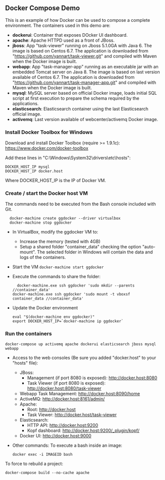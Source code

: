 ## Docker Compose Demo

This is an example of how Docker can be used to compose a complete environment.
The containers used in this demo are:
* **dockerui**: Container that exposes DOcker UI dashboard.
* **apache**: Apache HTTPD used as a front of JBoss.
* **jboss**: App "task-viewer" running on Jboss 5.1.0GA with Java 6. The image is based on Centos 6.7. The application is downloaded from "https://github.com/yannart/task-viewer.git" and compiled with Maven when the Docker image is built.
* **webapp**: App "task-manager-app" running as an executable jar with an embedded Tomcat server on Java 8. The image is based on last version available of Centos 6.7. The application is downloaded from "https://github.com/yannart/task-manager-app.git" and compiled with Maven when the Docker image is built.
* **mysql**: MySQL server based on official Docker image, loads initial SQL script at first execution to prepare the schema required by the applications.
* **elasticsearch**: Elasticsearch container using the last Elasticsearch official image.
* **activemq**: Last version available of webcenter/activemq Docker image.

### Install Docker Toolbox for Windows
Download and install Docker Toolbox (require >= 1.9.1c): https://www.docker.com/docker-toolbox

Add these lines in "C:\Windows\System32\drivers\etc\hosts":
  ```
  DOCKER_HOST_IP mysql
  DOCKER_HOST_IP docker.host
  ```

Where DOCKER_HOST_IP is the IP of Docker VM.

### Create / start the Docker host VM

The commands need to be executed from the Bash console included with Git.

  ```
	docker-machine create ggdocker --driver virtualbox
	docker-machine stop ggdocker
  ```

* In VirtualBox, modify the ggdocker VM to:
  * Increase the memory (tested with 4GB)
  * Setup a shared folder "container_data" checking the option "auto-mount". The selected folder in Windows will contain the data and logs of the containers.

* Start the VM
  ```docker-machine start ggdocker```
	
* Execute the commands to share the folder:
  ```
	docker-machine.exe ssh ggdocker 'sudo mkdir --parents //container_data'
  docker-machine.exe ssh ggdocker 'sudo mount -t vboxsf container_data //container_data'
  ```

* Update the Docker environment
  ```
  eval "$(docker-machine env ggdocker)"
  export DOCKER_HOST_IP=`docker-machine ip ggdocker`
  ```

### Run the containers

  ```
  docker-compose up activemq apache dockerui elasticsearch jboss mysql webapp
  ```

* Access to the web consoles (Be sure you added "docker.host" to your "hosts" file):
  * JBoss:
    * Management (if port 8080 is exposed): http://docker.host:8080
    * Task Viewer (if port 8080 is exposed): http://docker.host:8080/task-viewer
  * Webapp Task Management: http://docker.host:8090/home
  * ActiveMQ: http://docker.host:8161/admin/
  * Apache:
    * Root: http://docker.host
    * Task Viewer: http://docker.host/task-viewer
  * Elasticsearch:
    * HTTP API: http://docker.host:9200
    * Kopf dashboard: http://docker.host:9200/_plugin/kopf/
  * Docker UI: http://docker.host:9000

* Other commands:
To execute a bash inside an image:
  ```
  docker exec -i IMAGEID bash
  ```
 
To force to rebuild a project:
  ```
  docker-compose build --no-cache apache
  ```
